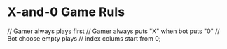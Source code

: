 # X-and-0 Game Ruls 
// Gamer always plays first
// Gamer always puts  "X" when bot puts "0"
// Bot choose empty plays
// index colums start from 0;
